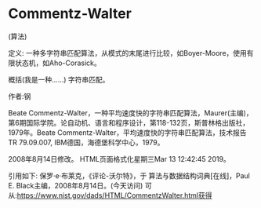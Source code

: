 # Commentz-Walter


(算法)



定义:
一种多字符串匹配算法，从模式的末尾进行比较，如Boyer-Moore，使用有限状态机，如Aho-Corasick。



概括(我是一种……)
字符串匹配。


作者:钢


Beate Commentz-Walter，一种平均速度快的字符串匹配算法，Maurer(主编)，第6期国际学院。论自动机、语言和程序设计，第118-132页，斯普林格出版社，1979年。Beate Commentz-Walter，平均速度快的字符串匹配算法，技术报告TR 79.09.007, IBM德国，海德堡科学中心，1979。








2008年8月14日修改。
HTML页面格式化星期三Mar 13 12:42:45 2019。



引用如下:
保罗·e·布莱克，《评论-沃尔特》，于
算法与数据结构词典[在线]，Paul E. Black主编，2008年8月14日。(今天访问)
可从:https://www.nist.gov/dads/HTML/CommentzWalter.html获得